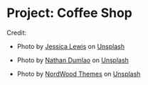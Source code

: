 # Project: Coffee Shop

Credit:

- Photo by [Jessica Lewis](https://unsplash.com/pt-br/@jessicalewiscreative?utm_source=unsplash&utm_medium=referral&utm_content=creditCopyText) on [Unsplash](https://unsplash.com/photos/BZw2fWK-9lo?utm_source=unsplash&utm_medium=referral&utm_content=creditCopyText)

- Photo by [Nathan Dumlao](https://unsplash.com/pt-br/@jessicalewiscreative?utm_source=unsplash&utm_medium=referral&utm_content=creditCopyText) on [Unsplash](https://unsplash.com/photos/BZw2fWK-9lo?utm_source=unsplash&utm_medium=referral&utm_content=creditCopyText)

- Photo by [NordWood Themes](https://unsplash.com/fr/@nordwood?utm_source=unsplash&utm_medium=referral&utm_content=creditCopyText) on [Unsplash](https://unsplash.com/pt-br/@jessicalewiscreative?utm_source=unsplash&utm_medium=referral&utm_content=creditCopyText)
